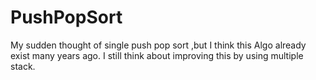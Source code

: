 # PushPopSort
My sudden thought of single push pop sort ,but I think this Algo already exist many years ago.
I still think about improving this by using multiple stack.

